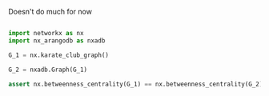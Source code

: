 Doesn't do much for now 

```py

import networkx as nx
import nx_arangodb as nxadb

G_1 = nx.karate_club_graph()

G_2 = nxadb.Graph(G_1)

assert nx.betweenness_centrality(G_1) == nx.betweenness_centrality(G_2)

```